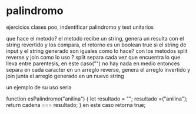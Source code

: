 # palindromo
ejercicios clases poo, indentificar palindromo y test unitarios

que hace el metodo? 
el metodo recibe un string, genera un resulta con el string revertido y los compara, el retorno es un boolean true si el string de input y el string generado son iguales
como lo hace? 
con los metodos split reverse y join 
como lo uso ?
split separa cada vez que encuentra lo que lleva entre parentesis, en este caso("") no hay nada en medio entonces separa en cada caracter en un arreglo 
reverse, genera el arreglo invertido 
y join junta el arreglo generado en un nuevo string 

un ejemplo de su uso seria 

function esPalindromo("anilina") {
let resultado = "";
resultado =("anilina");
return cadena === resultado;
}
en este caso retorna true;


